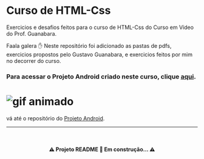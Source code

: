 # Curso de HTML-Css
Exercicios e desafios feitos para o curso de HTML-Css do Curso em Vídeo do Prof. Guanabara.

Faala galera ✋
Neste repositório foi adicionado as pastas de pdfs, exercicios propostos pelo Gustavo Guanabara, e exercicios feitos por mim no decorrer do curso.

### Para acessar o Projeto Android criado neste curso, clique <a href="https://arielxavier.github.io/projeto-android/">aqui</a>.


<h1><img src="Animação.gif" alt="gif animado"> </img></h1>

vá até o repositório do <a href="https://github.com/arielxavier/projeto-android.git">Projeto Android</a>.

---

<br>

<h4 align="center"> 
⚠️ Projeto README 🚀 Em construção... ⚠️
 </h4>
